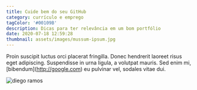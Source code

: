 ```yaml
---
title: Cuide bem do seu GitHub
category: currículo e emprego
tagColor: '#00109B'
description: Dicas para ter relevância em um bom portfólio
date: 2020-07-18 12:59:28
thumbnail: assets/images/mussum-ipsum.jpg
---
```


Proin suscipit luctus orci placerat fringilla. Donec hendrerit laoreet risus eget adipiscing. Suspendisse in urna ligula, a volutpat mauris. Sed enim mi, \[bibendum](http://google.com) eu pulvinar vel, sodales vitae dui.

![diego ramos](assets/images/diegoramos-ironhack-colorida_4.jpg 'diego ramos')
